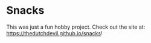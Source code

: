 # Snacks

This was just a fun hobby project. Check out the site at: https://thedutchdevil.github.io/snacks!
